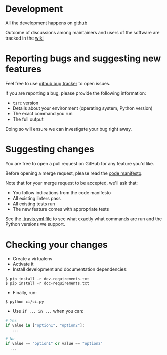 # Development

All the development happens on [github](https://github.com/TankerApp/tsrc)

Outcome of discussions among maintainers and users of the software are tracked in the
[wiki](https://github.com/TankerApp/tsrc/wiki)


# Reporting bugs and suggesting new features

Feel free to use [github bug tracker](https://github.com/TankerApp/tsrc/issues) to open issues.

If you are reporting a bug, please provide the following information:

* `tsrc` version
* Details about your environment (operating system, Python version)
* The exact command you run
* The full output

Doing so will ensure we can investigate your bug right away.

# Suggesting changes

You are free to open a pull request on GitHub for any feature you'd like.

Before opening a merge request, please read the [code manifesto](https://tankerapp.github.io/tsrc/code-manifesto).

Note that for your merge request to be accepted, we'll ask that:

* You follow indications from the code manifesto
* All existing linters pass
* All existing tests run
* The new feature comes with appropriate tests

See the [.travis.yml file](https://github.com/TankerApp/tsrc/blob/master/.travis.yml)
to see what exactly what commands are run and the Python versions we
support.


# Checking your changes

* Create a virtualenv
* Activate it
* Install development and documentation dependencies:

```console
$ pip install -r dev-requirements.txt
$ pip install -r doc-requirements.txt
```

* Finally, run:

```console
$ python ci/ci.py
```


* Use `if ... in ...` when you can:

```python
# Yes
if value in ["option1", "option2"]:
   ...

# No
if value == "option1" or value == "option2"
  ...
```
